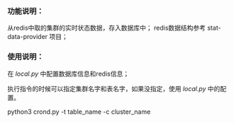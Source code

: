 ### 功能说明：

从redis中取的集群的实时状态数据，存入数据库中；
redis数据结构参考 stat-data-provider 项目；



### 使用说明：

在 *local.py* 中配置数据库信息和redis信息；

执行指令的时候可以指定集群名字和表名字，如果没指定，使用 *local.py* 中的配置。

python3 crond.py -t table_name -c cluster_name
